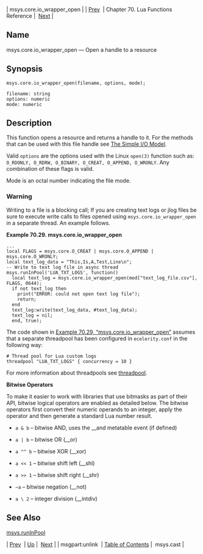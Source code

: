| msys.core.io_wrapper_open |
| [Prev](lua.ref.msgpart_unlink)  | Chapter 70. Lua Functions Reference |  [Next](lua.ref.msys.cast) |

<a name="lua.ref.msys.core.io_wrapper_open"></a>
## Name

msys.core.io_wrapper_open — Open a handle to a resource

<a name="idp16010912"></a>
## Synopsis

`msys.core.io_wrapper_open(filename, options, mode);`

```
filename: string
options: numeric
mode: numeric
```
<a name="idp16013504"></a>
## Description

This function opens a resource and returns a handle to it. For the methods that can be used with this file handle see [The Simple I/O Model](http://www.lua.org/pil/21.1.html).

Valid `options` are the options used with the Linux `open(3)` function such as: `O_RDONLY, O_RDRW, O_BINARY, O_CREAT, O_APPEND, O_WRONLY`. Any combination of these flags is valid.

Mode is an octal number indicating the file mode.

### Warning

Writing to a file is a blocking call; If you are creating text logs or jlog files be sure to execute write calls to files opened using `msys.core.io_wrapper_open` in a separate thread. An example follows.

<a name="lua.ref.msys.core.io_wrapper_open.example"></a>

**Example 70.29. msys.core.io_wrapper_open**

```
...
local FLAGS = msys.core.O_CREAT | msys.core.O_APPEND | msys.core.O_WRONLY;
local text_log_data = "This,Is,A,Test,Line\n";
-- Write to text log file in async thread
msys.runInPool('LUA_TXT_LOGS', function()
  local text_log = msys.core.io_wrapper_open(mod["text_log_file.csv"], FLAGS, 0644);
  if not text_log then
    print("ERROR: could not open text log file");
    return;
  end
  text_log:write(text_log_data, #text_log_data);
  text_log = nil;
  end, true);
```

The code shown in [Example 70.29, “msys.core.io_wrapper_open”](lua.ref.msys.core.io_wrapper_open#lua.ref.msys.core.io_wrapper_open.example "Example 70.29. msys.core.io_wrapper_open") assumes that a separate threadpool has been configured in `ecelerity.conf` in the following way:

```
# Thread pool for Lua custom logs
threadpool "LUA_TXT_LOGS" { concurrency = 10 }
```

For more information about threadpools see [threadpool](conf.ref.threadpool "threadpool").

**Bitwise Operators**

To make it easier to work with libraries that use bitmasks as part of their API, bitwise logical operators are enabled as detailed below. The bitwise operators first convert their numeric operands to an integer, apply the operator and then generate a standard Lua number result.

*   `a & b` – bitwise AND, uses the __and metatable event (if defined)

*   `a | b` – bitwise OR (__or)

*   `a ^^ b` – bitwise XOR (__xor)

*   `a << 1` – bitwise shift left (__shl)

*   `a >> 1` – bitwise shift right (__shr)

*   `~a` – bitwise negation (__not)

*   `a \ 2` – integer division (__intdiv)

<a name="idp16037136"></a>
## See Also

[msys.runInPool](lua.ref.msys.runinpool "msys.runInPool")

| [Prev](lua.ref.msgpart_unlink)  | [Up](lua.function.details) |  [Next](lua.ref.msys.cast) |
| msgpart:unlink  | [Table of Contents](index) |  msys.cast |

